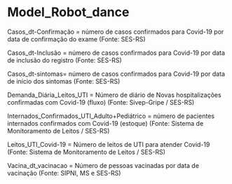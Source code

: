 # Model_Robot_dance
Casos_dt-Confirmação = número de casos confirmados para Covid-19 por data de confirmação do exame (Fonte: SES-RS)

Casos_dt-Inclusão = número de casos confirmados para Covid-19 por data de inclusão do registro (Fonte: SES-RS)

Casos_dt-sintomas= número de casos confirmados para Covid-19 por data de início dos sintomas (Fonte: SES-RS)

Demanda_Diária_Leitos_UTI = Número de diário de Novas hospitalizações confirmadas com Covid-19 (fluxo) (Fonte: Sivep-Gripe / SES-RS)

Internados_Confirmados_UTI_Adulto+Pediátrico = número de pacientes internados confirmados com Covid-19 (estoque) (Fonte: Sistema de Monitoramento de Leitos / SES-RS)

Leitos_UTI_Covid-19 = Número de leitos de UTI para atender Covid-19 (Fonte: Sistema de Monitoramento de Leitos / SES-RS)

Vacina_dt_vacinacao = Número de pessoas vacinadas por data de vacinação (Fonte: SIPNI, MS e SES-RS)
